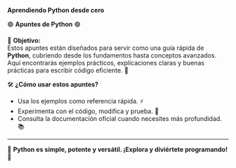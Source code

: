 **Aprendiendo Python desde cero**

🟢 **Apuntes de Python** 🟢  

📌 **Objetivo:**  
Estos apuntes están diseñados para servir como una guía rápida de **Python**, cubriendo desde los fundamentos hasta conceptos avanzados. Aquí encontrarás ejemplos prácticos, explicaciones claras y buenas prácticas para escribir código eficiente. 🚀  

🛠️ **¿Cómo usar estos apuntes?**  
- Usa los ejemplos como referencia rápida. ⚡  
- Experimenta con el código, modifica y prueba. 🔬  
- Consulta la documentación oficial cuando necesites más profundidad. 📚  

---

🐍 **Python es simple, potente y versátil. ¡Explora y diviértete programando!** 🎉  
